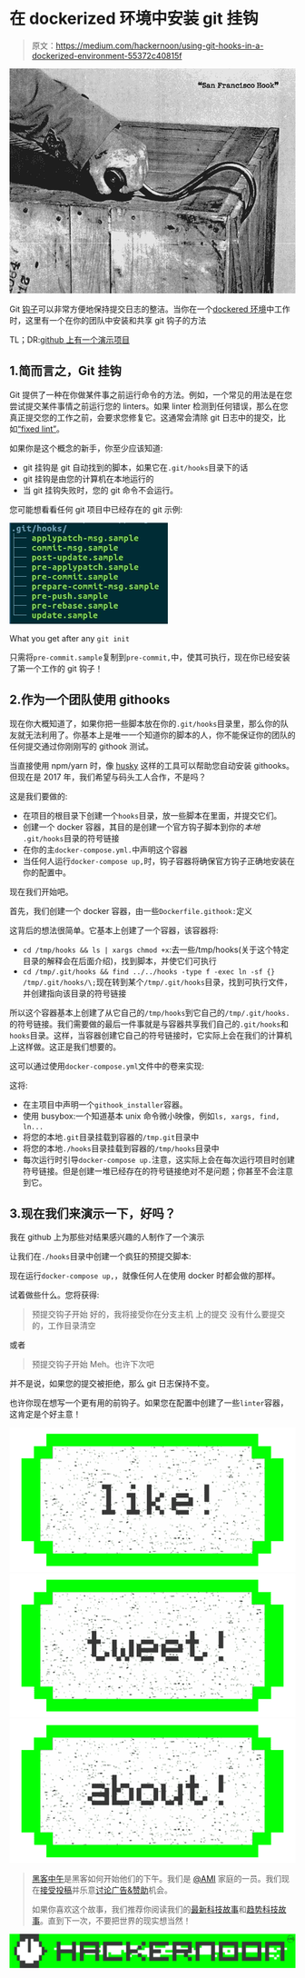 # 在 dockerized 环境中安装 git 挂钩

> 原文：<https://medium.com/hackernoon/using-git-hooks-in-a-dockerized-environment-55372c40815f>

![](img/4a9a7a2d8e53c58424b01adc790fc8d9.png)

Git [钩子](https://hackernoon.com/tagged/hooks)可以非常方便地保持提交日志的整洁。当你在一个[dockered 环境](https://hackernoon.com/how-we-happily-dockerized-our-development-environment-part-1-2-b05fd6927a53)中工作时，这里有一个在你的团队中安装和共享 git 钩子的方法

TL；DR:[github 上有一个演示项目](https://github.com/aherve/docker-githook-demo)

## 1.简而言之，Git 挂钩

Git 提供了一种在你做某件事之前运行命令的方法。例如，一个常见的用法是在您尝试提交某件事情之前运行您的 linters。如果 linter 检测到任何错误，那么在您真正提交您的工作之前，会要求您修复它。这通常会清除 git 日志中的提交，比如[“fixed lint”](https://github.com/search?utf8=%E2%9C%93&q=merge%3Atrue+fixed+lint&type=)。

如果你是这个概念的新手，你至少应该知道:

*   git 挂钩是 git 自动找到的脚本，如果它在`.git/hooks`目录下的话
*   git 挂钩是由您的计算机在本地运行的
*   当 git 挂钩失败时，您的 git 命令不会运行。

您可能想看看任何 git 项目中已经存在的 git 示例:

![](img/1303b587c1de23446689aace578420a5.png)

What you get after any `git init`

只需将`pre-commit.sample`复制到`pre-commit,`中，使其可执行，现在你已经安装了第一个工作的 git 钩子！

## 2.作为一个团队使用 githooks

现在你大概知道了，如果你把一些脚本放在你的`.git/hooks`目录里，那么你的队友就无法利用了。你基本上是唯一一个知道你的脚本的人，你不能保证你的团队的任何提交通过你刚刚写的 githook 测试。

当直接使用 npm/yarn 时，像 [husky](https://github.com/typicode/husky) 这样的工具可以帮助您自动安装 githooks。但现在是 2017 年，我们希望与码头工人合作，不是吗？

这是我们要做的:

*   在项目的根目录下创建一个`hooks`目录，放一些脚本在里面，并提交它们。
*   创建一个 docker 容器，其目的是创建一个官方钩子脚本到你的*本地* `.git/hooks`目录的符号链接
*   在你的主`docker-compose.yml.`中声明这个容器
*   当任何人运行`docker-compose up,`时，钩子容器将确保官方钩子正确地安装在你的配置中。

现在我们开始吧。

首先，我们创建一个 docker 容器，由一些`Dockerfile.githook:`定义

这背后的想法很简单。它基本上创建了一个容器，该容器将:

*   `cd /tmp/hooks && ls | xargs chmod +x`:去一些/tmp/hooks(关于这个特定目录的解释会在后面介绍)，找到脚本，并使它们可执行
*   `cd /tmp/.git/hooks && find ../../hooks -type f -exec ln -sf {} /tmp/.git/hooks/\;`现在转到某个`/tmp/.git/hooks`目录，找到可执行文件，并创建指向该目录的符号链接

所以这个容器基本上创建了从它自己的`/tmp/hooks`到它自己的`/tmp/.git/hooks.`的符号链接。我们需要做的最后一件事就是与容器共享我们自己的`.git/hooks`和`hooks`目录。这样，当容器创建它自己的符号链接时，它实际上会在我们的计算机上这样做。这正是我们想要的。

这可以通过使用`docker-compose.yml`文件中的卷来实现:

这将:

*   在主项目中声明一个`githook_installer`容器。
*   使用 busybox:一个知道基本 unix 命令微小映像，例如`ls, xargs, find, ln...`
*   将您的本地`.git`目录挂载到容器的`/tmp.git`目录中
*   将您的本地`./hooks`目录挂载到容器的`/tmp/hooks`目录中
*   每次运行时引导`docker-compose up.`注意，这实际上会在每次运行项目时创建符号链接。但是创建一堆已经存在的符号链接绝对不是问题；你甚至不会注意到它。

## 3.现在我们来演示一下，好吗？

我在 github 上为那些对结果感兴趣的人制作了一个演示

让我们在`./hooks`目录中创建一个疯狂的预提交脚本:

现在运行`docker-compose up,`，就像任何人在使用 docker 时都会做的那样。

试着做些什么。您将获得:

> 预提交钩子开始
> 好的，我将接受你在分支主机
> 上的提交
> 没有什么要提交的，工作目录清空

或者

> 预提交钩子开始
> Meh。也许下次吧

并不是说，如果您的提交被拒绝，那么 git 日志保持不变。

也许你现在想写一个更有用的前钩子。如果您在配置中创建了一些`linter`容器，这肯定是个好主意！

[![](img/50ef4044ecd4e250b5d50f368b775d38.png)](http://bit.ly/HackernoonFB)[![](img/979d9a46439d5aebbdcdca574e21dc81.png)](https://goo.gl/k7XYbx)[![](img/2930ba6bd2c12218fdbbf7e02c8746ff.png)](https://goo.gl/4ofytp)

> [黑客中午](http://bit.ly/Hackernoon)是黑客如何开始他们的下午。我们是 [@AMI](http://bit.ly/atAMIatAMI) 家庭的一员。我们现在[接受投稿](http://bit.ly/hackernoonsubmission)并乐意[讨论广告&赞助](mailto:partners@amipublications.com)机会。
> 
> 如果你喜欢这个故事，我们推荐你阅读我们的[最新科技故事](http://bit.ly/hackernoonlatestt)和[趋势科技故事](https://hackernoon.com/trending)。直到下一次，不要把世界的现实想当然！

![](img/be0ca55ba73a573dce11effb2ee80d56.png)